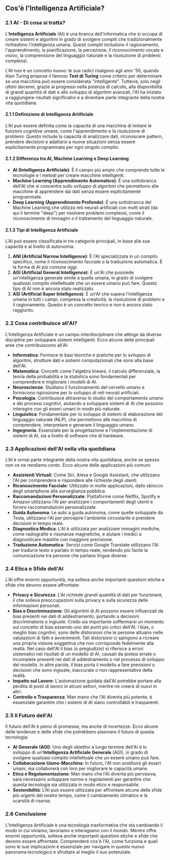 ## Cos'è l'Intelligenza Artificiale?

### 2.1 AI - Di cosa si tratta?

L'**Intelligenza Artificiale** (AI) è una branca dell'informatica che si occupa di creare sistemi e algoritmi in grado di svolgere compiti che tradizionalmente richiedono l'intelligenza umana. Questi compiti includono il ragionamento, l'apprendimento, la pianificazione, la percezione, il riconoscimento vocale e visivo, la comprensione del linguaggio naturale e la risoluzione di problemi complessi.

L'AI non è un concetto nuovo: le sue radici risalgono agli anni '50, quando Alan Turing propose il famoso **Test di Turing** come criterio per determinare se una macchina può essere considerata "intelligente". Tuttavia, solo negli ultimi decenni, grazie ai progressi nella potenza di calcolo, alla disponibilità di grandi quantità di dati e allo sviluppo di algoritmi avanzati, l'AI ha iniziato a raggiungere risultati significativi e a diventare parte integrante della nostra vita quotidiana.

#### 2.1.1 Definizione di Intelligenza Artificiale

L'AI può essere definita come la capacità di una macchina di imitare le funzioni cognitive umane, come l'apprendimento e la risoluzione di problemi. Questo include la capacità di analizzare dati, riconoscere pattern, prendere decisioni e adattarsi a nuove situazioni senza essere esplicitamente programmata per ogni singolo compito.

#### 2.1.2 Differenza tra AI, Machine Learning e Deep Learning

- **AI (Intelligenza Artificiale)**: È il campo più ampio che comprende tutte le tecnologie e i metodi per creare macchine intelligenti.
- **Machine Learning (Apprendimento Automatico)**: È una sottobranca dell'AI che si concentra sullo sviluppo di algoritmi che permettono alle macchine di apprendere dai dati senza essere esplicitamente programmate.
- **Deep Learning (Apprendimento Profondo)**: È una sottobranca del Machine Learning che utilizza reti neurali artificiali con molti strati (da qui il termine "deep") per risolvere problemi complessi, come il riconoscimento di immagini o il trattamento del linguaggio naturale.

#### 2.1.3 Tipi di Intelligenza Artificiale

L'AI può essere classificata in tre categorie principali, in base alle sue capacità e al livello di autonomia:

1. **ANI (Artificial Narrow Intelligence)**: È l'AI specializzata in un compito specifico, come il riconoscimento facciale o la traduzione automatica. È la forma di AI più comune oggi.
2. **AGI (Artificial General Intelligence)**: È un'AI che possiede un'intelligenza generale simile a quella umana, in grado di svolgere qualsiasi compito intellettuale che un essere umano può fare. Questo tipo di AI non è ancora stato realizzato.
3. **ASI (Artificial Super Intelligence)**: È un'AI che supera l'intelligenza umana in tutti i campi, compresa la creatività, la risoluzione di problemi e il ragionamento. Questo è un concetto teorico e non è ancora stato raggiunto.

### 2.2 Cosa contribuisce all'AI?

L'Intelligenza Artificiale è un campo interdisciplinare che attinge da diverse discipline per sviluppare sistemi intelligenti. Ecco alcune delle principali aree che contribuiscono all'AI:

- **Informatica**: Fornisce le basi teoriche e pratiche per lo sviluppo di algoritmi, strutture dati e sistemi computazionali che sono alla base dell'AI.
- **Matematica**: Concetti come l'algebra lineare, il calcolo differenziale, la teoria della probabilità e la statistica sono fondamentali per comprendere e migliorare i modelli di AI.
- **Neuroscienze**: Studiano il funzionamento del cervello umano e forniscono ispirazione per lo sviluppo di reti neurali artificiali.
- **Psicologia**: Contribuisce attraverso lo studio del comportamento umano e dei processi cognitivi, aiutando a sviluppare sistemi di AI che possono interagire con gli esseri umani in modo più naturale.
- **Linguistica**: Fondamentale per lo sviluppo di sistemi di elaborazione del linguaggio naturale (NLP), che permettono alle macchine di comprendere, interpretare e generare il linguaggio umano.
- **Ingegneria**: Essenziale per la progettazione e l'implementazione di sistemi di AI, sia a livello di software che di hardware.

### 2.3 Applicazioni dell'AI nella vita quotidiana

L'AI è ormai parte integrante della nostra vita quotidiana, anche se spesso non ce ne rendiamo conto. Ecco alcune delle applicazioni più comuni:

- **Assistenti Virtuali**: Come Siri, Alexa e Google Assistant, che utilizzano l'AI per comprendere e rispondere alle richieste degli utenti.
- **Riconoscimento Facciale**: Utilizzato in molte applicazioni, dallo sblocco degli smartphone alla sorveglianza pubblica.
- **Raccomandazioni Personalizzate**: Piattaforme come Netflix, Spotify e Amazon utilizzano l'AI per analizzare i comportamenti degli utenti e fornire raccomandazioni personalizzate.
- **Guida Autonoma**: Le auto a guida autonoma, come quelle sviluppate da Tesla, utilizzano l'AI per percepire l'ambiente circostante e prendere decisioni in tempo reale.
- **Diagnostica Medica**: L'AI è utilizzata per analizzare immagini mediche, come radiografie e risonanze magnetiche, e aiutare i medici a diagnosticare malattie con maggiore precisione.
- **Traduzione Automatica**: Servizi come Google Translate utilizzano l'AI per tradurre testo e parlato in tempo reale, rendendo più facile la comunicazione tra persone che parlano lingue diverse.

### 2.4 Etica e Sfide dell'AI

L'AI offre enormi opportunità, ma solleva anche importanti questioni etiche e sfide che devono essere affrontate:

- **Privacy e Sicurezza**: L'AI richiede grandi quantità di dati per funzionare, il che solleva preoccupazioni sulla privacy e sulla sicurezza delle informazioni personali.
- **Bias e Discriminazione**: Gli algoritmi di AI possono essere influenzati da bias presenti nei dati di addestramento, portando a decisioni discriminatorie o ingiuste. Credo sia importante soffermarsi un momento sul concetto di bias essendo uno dei punti più critici dell'AI. I bias, o meglio bias cognitivi, sono delle distorsioni che le persone attuano nelle valutazioni di fatti e avvenimenti. Tali distorsioni ci spingono a ricreare una propria visione soggettiva che non corrisponde fedelmente alla realtà. Nel caso dell'AI il bias (o pregiudizio) si riferisce a errori sistematici nei risultati di un modello di AI, causati da ipotesi errate o incomplete presenti nei dati di addestramento o nel processo di sviluppo del modello. In altre parole, il bias porta il modello a fare previsioni o decisioni che sono ingiuste, inaccurate o non rappresentative della realtà.
- **Impatto sul Lavoro**: L'automazione guidata dall'AI potrebbe portare alla perdita di posti di lavoro in alcuni settori, mentre ne creerà di nuovi in altri.
- **Controllo e Trasparenza**: Man mano che l'AI diventa più potente, è essenziale garantire che i sistemi di AI siano controllabili e trasparenti.

### 2.5 Il Futuro dell'AI

Il futuro dell'AI è pieno di promesse, ma anche di incertezze. Ecco alcune delle tendenze e delle sfide che potrebbero plasmare il futuro di questa tecnologia:

- **AI Generale (AGI)**: Uno degli obiettivi a lungo termine dell'AI è lo sviluppo di un'**Intelligenza Artificiale Generale** (AGI), in grado di svolgere qualsiasi compito intellettuale che un essere umano può fare.
- **Collaborazione Uomo-Macchina**: In futuro, l'AI non sostituirà gli esseri umani, ma collaborerà con loro per migliorare le capacità umane.
- **Etica e Regolamentazione**: Man mano che l'AI diventa più pervasiva, sarà necessario sviluppare norme e regolamenti per garantire che questa tecnologia sia utilizzata in modo etico e responsabile.
- **Sostenibilità**: L'AI può essere utilizzata per affrontare alcune delle sfide più urgenti del nostro tempo, come il cambiamento climatico e la scarsità di risorse.

### 2.6 Conclusione

L'Intelligenza Artificiale è una tecnologia trasformativa che sta cambiando il modo in cui viviamo, lavoriamo e interagiamo con il mondo. Mentre offre enormi opportunità, solleva anche importanti questioni etiche e sfide che devono essere affrontate. Comprendere cos'è l'AI, come funziona e quali sono le sue implicazioni è essenziale per navigare in questo nuovo panorama tecnologico e sfruttare al meglio il suo potenziale.
